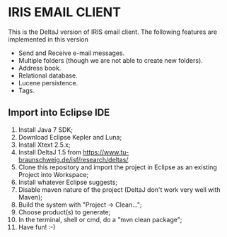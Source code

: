 # IRIS EMAIL CLIENT

This is the DeltaJ version of IRIS email client. The following features 
are implemented in this version

* Send and Receive e-mail messages.
* Multiple folders (though we are not able to create new folders).
* Address book.
* Relational database.
* Lucene persistence.
* Tags.

## Import into Eclipse IDE

1. Install Java 7 SDK;
2. Download Eclipse Kepler and Luna;
3. Install Xtext 2.5.x;
3. Install DeltaJ 1.5 from https://www.tu-braunschweig.de/isf/research/deltas/
5. Clone this repository and import the project in Eclipse as an existing Project into Workspace;
6. Install whatever Eclipse suggests;
7. Disable maven nature of the project (DeltaJ don't work very well with Maven);
8. Build the system with "Project -> Clean...";
11. Choose product(s) to generate;
12. In the terminal, shell or cmd, do a "mvn clean package";
13. Have fun! :-)

